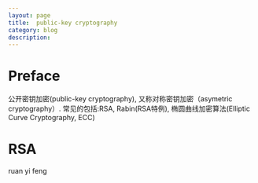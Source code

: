 ```yaml
---
layout: page
title:	public-key cryptography
category: blog
description: 
---
```

# Preface

公开密钥加密(public-key cryptography), 又称对称密钥加密（asymetric cryptography）.
常见的包括:RSA, Rabin(RSA特例), 椭圆曲线加密算法(Elliptic Curve Cryptography, ECC)

# RSA
ruan yi feng